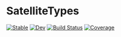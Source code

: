 # SatelliteTypes

[![Stable](https://img.shields.io/badge/docs-stable-blue.svg)](https://JoshuaBillson.github.io/SatelliteTypes.jl/stable/)
[![Dev](https://img.shields.io/badge/docs-dev-blue.svg)](https://JoshuaBillson.github.io/SatelliteTypes.jl/dev/)
[![Build Status](https://github.com/JoshuaBillson/SatelliteTypes.jl/actions/workflows/CI.yml/badge.svg?branch=main)](https://github.com/JoshuaBillson/SatelliteTypes.jl/actions/workflows/CI.yml?query=branch%3Amain)
[![Coverage](https://codecov.io/gh/JoshuaBillson/SatelliteTypes.jl/branch/main/graph/badge.svg)](https://codecov.io/gh/JoshuaBillson/SatelliteTypes.jl)
